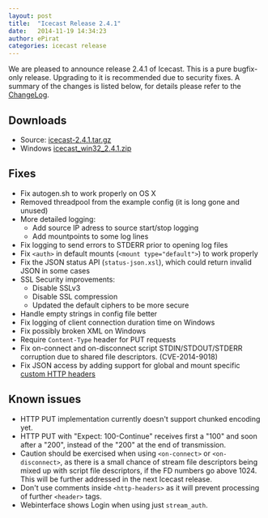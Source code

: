 ```yaml
---
layout: post
title:  "Icecast Release 2.4.1"
date:   2014-11-19 14:34:23
author: ePirat
categories: icecast release
---
```


We are pleased to announce release 2.4.1 of Icecast.
This is a pure bugfix-only release. Upgrading to it is recommended due to security fixes.
A summary of the changes is listed below, for details please
refer to the [ChangeLog](http://svn.xiph.org/icecast/tags/icecast-2.4.1/ChangeLog).  

## Downloads

-   Source: [icecast-2.4.1.tar.gz](http://downloads.xiph.org/releases/icecast/icecast-2.4.1.tar.gz)
-   Windows [icecast_win32_2.4.1.zip](http://downloads.xiph.org/releases/icecast/icecast_win32_2.4.1.zip)

## Fixes

-   Fix autogen.sh to work properly on OS X
-   Removed threadpool from the example config (it is long gone and unused)
-   More detailed logging:
    - Add source IP adress to source start/stop logging
    - Add mountpoints to some log lines
-   Fix logging to send errors to STDERR prior to opening log files
-   Fix `<auth>` in default mounts (`<mount type="default">`) to work properly
-   Fix the JSON status API (`status-json.xsl`), which could return invalid JSON in some cases
-   SSL Security improvements:
    - Disable SSLv3
    - Disable SSL compression
    - Updated the default ciphers to be more secure
-   Handle empty strings in config file better
-   Fix logging of client connection duration time on Windows
-   Fix possibly broken XML on Windows
-   Require `Content-Type` header for PUT requests
-   Fix on-connect and on-disconnect script STDIN/STDOUT/STDERR corruption due to shared file descriptors. (CVE-2014-9018)
-   Fix JSON access by adding support for global and mount specific [custom HTTP headers]({{site.baseurl}}/docs/icecast-2.4.1/config-file.html#global-headers)

## Known issues

-   HTTP PUT implementation currently doesn't support chunked encoding yet.
-   HTTP PUT with "Expect: 100-Continue" receives first a "100" and soon after a "200", instead of the "200" at the end of transmission.
-   Caution should be exercised when using `<on-connect>` or `<on-disconnect>`, as there is a small chance of stream file descriptors being mixed up with script file descriptors, if the FD numbers go above 1024. This will be further addressed in the next Icecast release.
-   Don't use comments inside `<http-headers>` as it will prevent processing of further `<header>` tags.
-   Webinterface shows Login when using just `stream_auth`.

